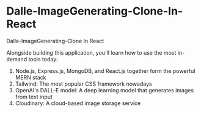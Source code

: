 # Dalle-ImageGenerating-Clone-In-React
Dalle-ImageGenerating-Clone In React

Alongside building this application, you'll learn how to use the most in-demand tools today:
1. Node.js, Express.js, MongoDB, and React.js together form the powerful MERN stack
2. Tailwind: The most popular CSS framework nowadays
3. OpenAI's DALL-E model: A deep learning model that generates images from text input
4. Cloudinary: A cloud-based image storage service
